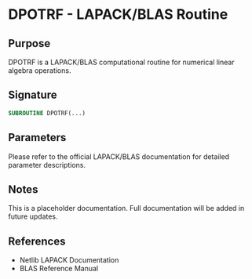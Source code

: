 # DPOTRF - LAPACK/BLAS Routine

## Purpose

DPOTRF is a LAPACK/BLAS computational routine for numerical linear algebra operations.

## Signature

```fortran
SUBROUTINE DPOTRF(...)
```

## Parameters

Please refer to the official LAPACK/BLAS documentation for detailed parameter descriptions.

## Notes

This is a placeholder documentation. Full documentation will be added in future updates.

## References

- Netlib LAPACK Documentation
- BLAS Reference Manual
